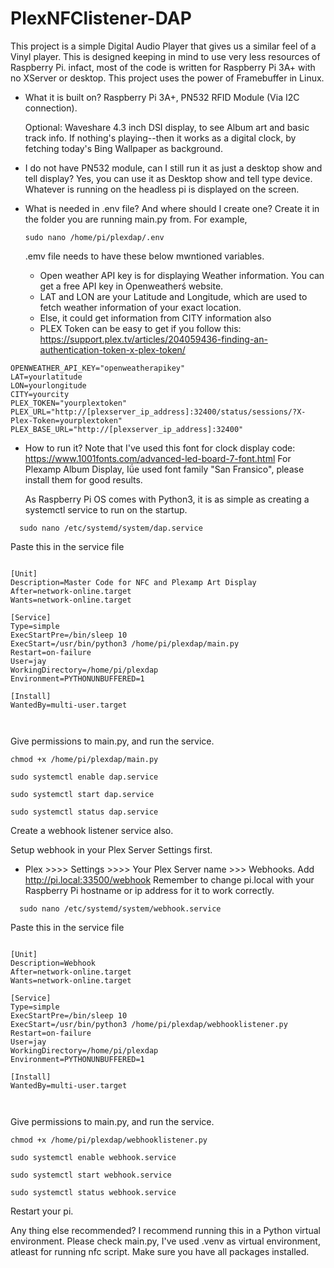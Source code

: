 # PlexNFClistener-DAP

This project is a simple Digital Audio Player that gives us a similar feel of a Vinyl player. This is designed keeping in mind to use very less resources of Raspberry Pi. infact, most of the code is written for Raspberry Pi 3A+ with no XServer or desktop. This project uses the power of Framebuffer in Linux. 

* What it is built on?
  Raspberry Pi 3A+,
  PN532 RFID Module (Via I2C connection).
  
  Optional: Waveshare 4.3 inch DSI display, to see Album art and basic track info. If nothing's playing--then it works as a digital clock, by fetching today's Bing Wallpaper as background.
  
* I do not have PN532 module, can I still run it as just a desktop show and tell display?
  Yes, you can use it as Desktop show and tell type device. Whatever is running on the headless pi is displayed on the screen.

* What is needed in .env file? And where should I create one?
  Create it in the folder you are running main.py from. For example,
  ```
  sudo nano /home/pi/plexdap/.env
  ```
  .emv file needs to have these below mwntioned variables.
  - Open weather API key is for displaying Weather information. You can get a free API key in Openweatherś website.
  - LAT and LON are your Latitude and Longitude, which are used to fetch weather information of your exact location.
  - Else, it could get information from CITY information also
  - PLEX Token can be easy to get if you follow this: https://support.plex.tv/articles/204059436-finding-an-authentication-token-x-plex-token/

```
OPENWEATHER_API_KEY="openweatherapikey"
LAT=yourlatitude
LON=yourlongitude
CITY=yourcity
PLEX_TOKEN="yourplextoken"
PLEX_URL="http://[plexserver_ip_address]:32400/status/sessions/?X-Plex-Token=yourplextoken"
PLEX_BASE_URL="http://[plexserver_ip_address]:32400"
```

* How to run it?
  Note that I've used this font for clock display code: https://www.1001fonts.com/advanced-led-board-7-font.html
  For Plexamp Album Display, Iǘe used font family "San Fransico", please install them for good results.
  
  As Raspberry Pi OS comes with Python3, it is as simple as creating a systemctl service to run on the startup.

```
  sudo nano /etc/systemd/system/dap.service 
```
  Paste this in the service file


```
  
[Unit]
Description=Master Code for NFC and Plexamp Art Display
After=network-online.target
Wants=network-online.target

[Service]
Type=simple
ExecStartPre=/bin/sleep 10
ExecStart=/usr/bin/python3 /home/pi/plexdap/main.py
Restart=on-failure
User=jay
WorkingDirectory=/home/pi/plexdap
Environment=PYTHONUNBUFFERED=1

[Install]
WantedBy=multi-user.target



```
  Give permissions to main.py, and run the service.

```
chmod +x /home/pi/plexdap/main.py

sudo systemctl enable dap.service

sudo systemctl start dap.service

sudo systemctl status dap.service
```

Create a webhook listener service also.

Setup webhook in your Plex Server Settings first.

* Plex >>>> Settings >>>> Your Plex Server name >>> Webhooks.
Add http://pi.local:33500/webhook
Remember to change pi.local with your Raspberry Pi hostname or ip address for it to work correctly.

```
  sudo nano /etc/systemd/system/webhook.service 
```
  Paste this in the service file


```
  
[Unit]
Description=Webhook
After=network-online.target
Wants=network-online.target

[Service]
Type=simple
ExecStartPre=/bin/sleep 10
ExecStart=/usr/bin/python3 /home/pi/plexdap/webhooklistener.py
Restart=on-failure
User=jay
WorkingDirectory=/home/pi/plexdap
Environment=PYTHONUNBUFFERED=1

[Install]
WantedBy=multi-user.target



```
  Give permissions to main.py, and run the service.

```
chmod +x /home/pi/plexdap/webhooklistener.py

sudo systemctl enable webhook.service

sudo systemctl start webhook.service

sudo systemctl status webhook.service
```


Restart your pi.

Any thing else recommended?
I recommend running this in a Python virtual environment. Please check main.py, I've used .venv as virtual environment, atleast for running nfc script. Make sure you have all packages installed.

